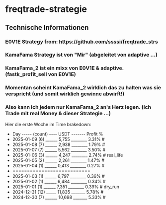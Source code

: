 # freqtrade-strategie

## Technische Informationen

### E0V1E Strategy from: https://github.com/ssssi/freqtrade_strs

### KamaFama Strategy ist von "Mir" (abgeleitet von adaptive ...)

### KamaFama_2 ist ein mixx von E0V1E & adaptive. (fastk_profit_sell von E0V1E)

### Momentan scheint KamaFama_2 wirklich das zu halten was sie verspricht (und somit wirklich gewinne abwirft!)

### Also kann ich jedem nur KamaFama_2 an's Herz legen. (Ich Trade mit real Money & dieser Strategie ...)

Hier die erste Woche im Time brakedown:

* Day ----- (count) ---- USDT ------- Profit %
* 2025-01-09 (6) ______ 5,755 ________ 3.31% #
* 2025-01-08 (7) ______ 2,938 ________ 1.79% #
* 2025-01-07 (7) ______ 5,562 ________ 3.50% #
* 2025-01-06 (3) ______ 4,247 ________ 2.74% # real_life
* 2025-01-05 (2) ______ 2,261 ________ 1.47% #
* 2025-01-04 (1) ______ 0,413 ________ 0.27% #
* ===========================
* 2025-01-03 (1) ______ 6,797 ________ 0.36% #
* 2025-01-02 (1) ______ 6,484 ________ 0.34% #
* 2025-01-01 (1) ______ 7,351 ________ 0.39% # dry_run
* 2024-12-31 (12) _____ 11,835 _______ 5.78% #
* 2024-12-30 (7) ______ 10,698 _______ 5.33% #

